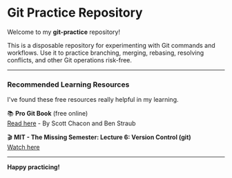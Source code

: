 # Git Practice Repository

Welcome to my **git-practice** repository!

This is a disposable repository for experimenting with Git commands and workflows. Use it to practice branching, merging, rebasing, resolving conflicts, and other Git operations risk-free.

---

### Recommended Learning Resources  
I've found these free resources really helpful in my learning.

📚 **Pro Git Book** (free online)  
[Read here](https://git-scm.com/book/en/v2) - By Scott Chacon and Ben Straub  

🎬 **MIT - The Missing Semester: Lecture 6: Version Control (git)**  
[Watch here](https://missing.csail.mit.edu/2020/version-control/)  

---

**Happy practicing!**
